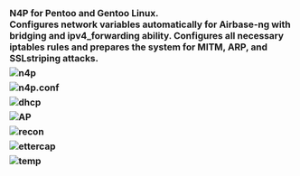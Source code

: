 <div style="margin:auto; font-weight:bold; font-size:12pt">N4P for Pentoo and Gentoo Linux.<div>
<div style="font-size:12pt">Configures network variables automatically for Airbase-ng with bridging and ipv4_forwarding ability. Configures all necessary iptables rules and prepares the system for MITM, ARP, and SSLstriping attacks.</div>
<div style="margin:auto; vertical-align:middle; padding-top:6px;"><img src="http://i.imgur.com/RGdtLR8.png" alt="n4p" /></div>
<div style="margin:auto; vertical-align:middle; padding-top:6px;"><img src="http://i.imgur.com/gZ0aV5H.png" alt="n4p.conf" /></div>
<div style="margin:auto; vertical-align:middle; padding-top:6px;"><img src="http://i.imgur.com/xRtUt3y.png" alt="dhcp" /></div>
<div style="margin:auto; vertical-align:middle; padding-top:6px;"><img src="http://i.imgur.com/ORe3sma.png" alt="AP" /></div>
<div style="margin:auto; vertical-align:middle; padding-top:6px;"><img src="http://i.imgur.com/jwHZMOK.png" alt="recon" /></div>
<div style="margin:auto; vertical-align:middle; padding-top:6px;"><img src="http://i.imgur.com/AAqPNwE.png" alt="ettercap" /></div>
<div style="margin:auto; vertical-align:middle; padding-top:6px;"><img src="http://i.imgur.com/t4JZKRP.png" alt="temp" /></div>